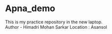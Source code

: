 # Apna_demo
This is my practice repository in the new laptop.
<br>
Author - Himadri Mohan Sarkar
Location : Asansol